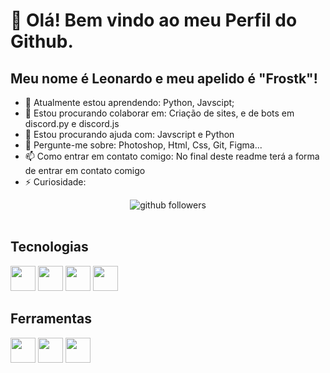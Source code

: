 # 👋 Olá! Bem vindo ao meu Perfil do Github.
## Meu nome é Leonardo e meu apelido é "Frostk"!

- 🌱 Atualmente estou aprendendo: Python, Javscipt;
- 👯 Estou procurando colaborar em: Criação de sites, e de bots em discord.py e discord.js
- 🤔 Estou procurando ajuda com: Javscript e Python
- 💬 Pergunte-me sobre: Photoshop, Html, Css, Git, Figma...
- 📫 Como entrar em contato comigo: No final deste readme terá a forma de entrar em contato comigo
- ⚡ Curiosidade:


<p align="center">
    <img src="https://img.shields.io/github/followers/LeoClink77?label=Follow&style=social" alt="github followers" /><br>
    <br>
    
</p>

##  Tecnologias

<img src="https://cdn.jsdelivr.net/gh/devicons/devicon/icons/html5/html5-original.svg" width="40" height="40"/> <img src="https://cdn.jsdelivr.net/gh/devicons/devicon/icons/css3/css3-original.svg" width="40" height="40"/> <img src="https://cdn.jsdelivr.net/gh/devicons/devicon/icons/git/git-original.svg" width="40" height="40"/> <img src="https://cdn.jsdelivr.net/gh/devicons/devicon/icons/python/python-original.svg" width="40" height="40"/>

## Ferramentas 

<img src="https://cdn.jsdelivr.net/gh/devicons/devicon/icons/photoshop/photoshop-plain.svg" width="40" height="40"/> <img src="https://cdn.jsdelivr.net/gh/devicons/devicon/icons/aftereffects/aftereffects-original.svg" width="40" height="40"/> <img src="https://cdn.jsdelivr.net/gh/devicons/devicon/icons/illustrator/illustrator-plain.svg" width="40" height="40"/>
          
    
          

<!--
**LeoClink77/LeoClink77** is a ✨ _special_ ✨ repository because its `README.md` (this file) appears on your GitHub profile.
-->
